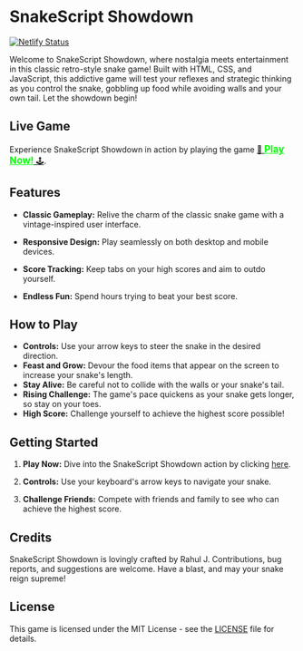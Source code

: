 # SnakeScript Showdown

[![Netlify Status](https://api.netlify.com/api/v1/badges/ec1edad1-c29d-42bc-b952-ad30d5695408/deploy-status)](https://app.netlify.com/sites/snakescript-showdown-rahuljsaliaan/deploys)

Welcome to SnakeScript Showdown, where nostalgia meets entertainment in this classic retro-style snake game! Built with HTML, CSS, and JavaScript, this addictive game will test your reflexes and strategic thinking as you control the snake, gobbling up food while avoiding walls and your own tail. Let the showdown begin!

## Live Game

Experience SnakeScript Showdown in action by playing the game [🐍 <span style="font-weight: bold; color: #00ff00; text-decoration: underline; font-size: 1.2em;">Play Now!</span> 🕹️](https://snakescript-showdown-rahuljsaliaan.netlify.app/).

## Features

- **Classic Gameplay:** Relive the charm of the classic snake game with a vintage-inspired user interface.

- **Responsive Design:** Play seamlessly on both desktop and mobile devices.

- **Score Tracking:** Keep tabs on your high scores and aim to outdo yourself.

- **Endless Fun:** Spend hours trying to beat your best score.

## How to Play

- **Controls:** Use your arrow keys to steer the snake in the desired direction.
- **Feast and Grow:** Devour the food items that appear on the screen to increase your snake's length.
- **Stay Alive:** Be careful not to collide with the walls or your snake's tail.
- **Rising Challenge:** The game's pace quickens as your snake gets longer, so stay on your toes.
- **High Score:** Challenge yourself to achieve the highest score possible!

## Getting Started

1. **Play Now:** Dive into the SnakeScript Showdown action by clicking [here](https://snakescript-showdown-rahuljsaliaan.netlify.app/).

2. **Controls:** Use your keyboard's arrow keys to navigate your snake.

3. **Challenge Friends:** Compete with friends and family to see who can achieve the highest score.

## Credits

SnakeScript Showdown is lovingly crafted by Rahul J. Contributions, bug reports, and suggestions are welcome. Have a blast, and may your snake reign supreme!

## License

This game is licensed under the MIT License - see the [LICENSE](LICENSE) file for details.
